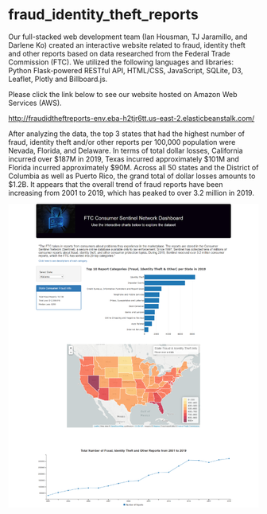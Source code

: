 # fraud_identity_theft_reports

Our full-stacked web development team (Ian Housman, TJ Jaramillo, and Darlene Ko) created an interactive website related to fraud, identity theft and other reports based on data researched from the Federal Trade Commission (FTC).  We utilized the following languages and libraries: Python Flask-powered RESTful API, HTML/CSS, JavaScript, SQLite, D3, Leaflet, Plotly and Billboard.js.

Please click the link below to see our website hosted on Amazon Web Services (AWS).

http://fraudidtheftreports-env.eba-h2tjr6tt.us-east-2.elasticbeanstalk.com/

After analyzing the data, the top 3 states that had the highest number of fraud, identity theft and/or other reports per 100,000 population were Nevada, Florida, and Delaware.  In terms of total dollar losses, California incurred over $187M in 2019, Texas incurred approximately $101M and Florida incurred approximately $90M.  Across all 50 states and the District of Columbia as well as Puerto Rico, the grand total of dollar losses amounts to $1.2B.  It appears that the overall trend of fraud reports have been increasing from 2001 to 2019, which has peaked to over 3.2 million in 2019.


![](Screenshot.png)
